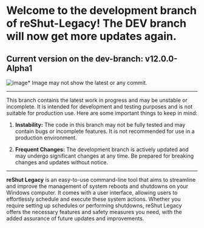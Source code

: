# Welcome to the development branch of reShut-Legacy! The DEV branch will now get more updates again.

## Current version on the dev-branch: v12.0.0-Alpha1
![image](https://github.com/elNino0916/reShut-Legacy/assets/84574414/eee45f18-2874-44f9-8bdc-b60a626366c7)* Image may not show the latest or any commit.

--------------------
This branch contains the latest work in progress and may be unstable or incomplete. It is intended for development and testing purposes and is not suitable for production use. Here are some important things to keep in mind:

1. **Instability:** The code in this branch may not be fully tested and may contain bugs or incomplete features. It is not recommended for use in a production environment.

2. **Frequent Changes:** The development branch is actively updated and may undergo significant changes at any time. Be prepared for breaking changes and updates without notice.


---------------------
**reShut Legacy** is an easy-to-use command-line tool that aims to streamline and improve the management of system reboots and shutdowns on your Windows computer. It comes with a user interface, allowing users to effortlessly schedule and execute these system actions. Whether you require setting up schedules or performing shutdowns, reShut Legacy offers the necessary features and safety measures you need, with the added assurance of future updates and improvements.
